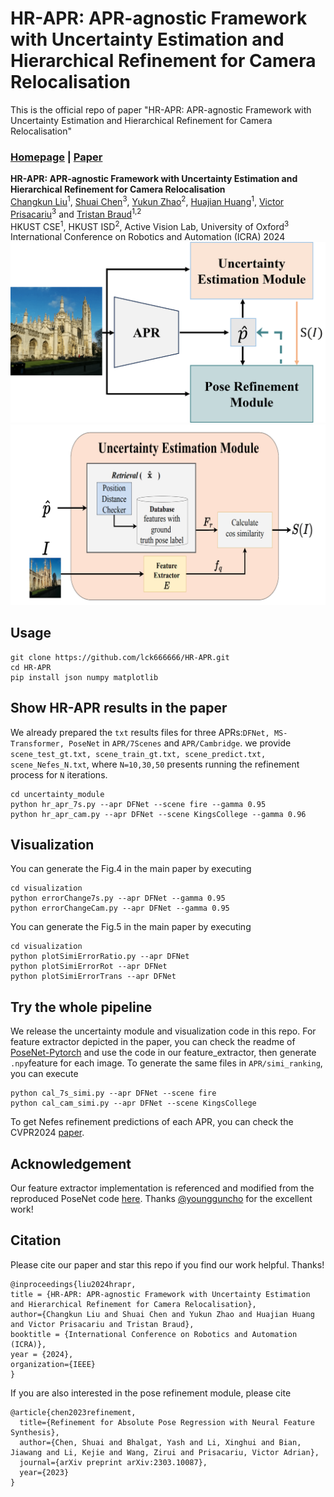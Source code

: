 # HR-APR: APR-agnostic Framework with Uncertainty Estimation and Hierarchical Refinement for Camera Relocalisation
This is the official repo of paper "HR-APR: APR-agnostic Framework with Uncertainty Estimation and Hierarchical Refinement for Camera Relocalisation"

### [Homepage](https://lck666666.github.io/research/HR-APR/index.html) | [Paper](https://arxiv.org/pdf/2402.14371.pdf)

**HR-APR: APR-agnostic Framework with Uncertainty Estimation and Hierarchical Refinement for Camera Relocalisation** <br>
[Changkun Liu](https://lck666666.github.io)<sup>1</sup>, [Shuai Chen](https://chenusc11.github.io/)<sup>3</sup>, [Yukun Zhao](https://scholar.google.com/citations?view_op=list_works&hl=zh-CN&user=NcLael4AAAAJ)<sup>2</sup>,
[Huajian Huang](https://huajianup.github.io/)<sup>1</sup>, [Victor Prisacariu](https://www.robots.ox.ac.uk/~victor/)<sup>3</sup> and [Tristan Braud](https://braudt.people.ust.hk/index.html)<sup>1,2</sup> <br>
HKUST CSE<sup>1</sup>, HKUST ISD<sup>2</sup>, Active Vision Lab, University of Oxford<sup>3</sup> <br>
International Conference on Robotics and Automation (ICRA) 2024<br>
![framework](images/framework.png)
![uncertainty](images/uncertainty_estimation_module.png)
## Usage
```
git clone https://github.com/lck666666/HR-APR.git
cd HR-APR
pip install json numpy matplotlib
```

## Show HR-APR results in the paper
We already prepared the `txt` results files for three APRs:`DFNet, MS-Transformer, PoseNet` in `APR/7Scenes` and `APR/Cambridge`. we provide `scene_test_gt.txt, scene_train_gt.txt, scene_predict.txt, scene_Nefes_N.txt`, where `N=10,30,50` presents running the refinement process for `N` iterations.
```
cd uncertainty_module
python hr_apr_7s.py --apr DFNet --scene fire --gamma 0.95
python hr_apr_cam.py --apr DFNet --scene KingsCollege --gamma 0.96
```

## Visualization
You can generate the Fig.4 in the main paper by executing
```
cd visualization
python errorChange7s.py --apr DFNet --gamma 0.95
python errorChangeCam.py --apr DFNet --gamma 0.95
```
You can generate the Fig.5 in the main paper by executing
```
cd visualization
python plotSimiErrorRatio.py --apr DFNet
python plotSimiErrorRot --apr DFNet
python plotSimiErrorTrans --apr DFNet
```



## Try the whole pipeline 
We release the uncertainty module and visualization code in this repo. For feature extractor depicted in the paper, you can check the readme of [PoseNet-Pytorch](https://github.com/youngguncho/PoseNet-Pytorch) and use the code in our feature_extractor, then generate `.npy`feature for each image. To generate the same files in `APR/simi_ranking`, you can execute 
```
python cal_7s_simi.py --apr DFNet --scene fire
python cal_cam_simi.py --apr DFNet --scene KingsCollege
```
To get Nefes refinement predictions of each APR, you can check the CVPR2024 [paper](https://github.com/ActiveVisionLab/NeFeS).


## Acknowledgement
Our feature extractor implementation is referenced and modified from the reproduced PoseNet code [here](https://github.com/youngguncho/PoseNet-Pytorch?tab=readme-ov-file). Thanks [@youngguncho](https://github.com/youngguncho) for the excellent work!

## Citation
Please cite our paper and star this repo if you find our work helpful. Thanks!
```
@inproceedings{liu2024hrapr,
title = {HR-APR: APR-agnostic Framework with Uncertainty Estimation and Hierarchical Refinement for Camera Relocalisation},
author={Changkun Liu and Shuai Chen and Yukun Zhao and Huajian Huang and Victor Prisacariu and Tristan Braud},
booktitle = {International Conference on Robotics and Automation (ICRA)},
year = {2024},
organization={IEEE}
}
```
If you are also interested in the pose refinement module, please cite
```
@article{chen2023refinement,
  title={Refinement for Absolute Pose Regression with Neural Feature Synthesis},
  author={Chen, Shuai and Bhalgat, Yash and Li, Xinghui and Bian, Jiawang and Li, Kejie and Wang, Zirui and Prisacariu, Victor Adrian},
  journal={arXiv preprint arXiv:2303.10087},
  year={2023}
}
```
